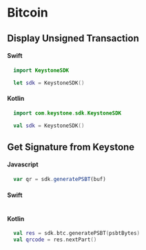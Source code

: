 # Bitcoin

## Display Unsigned Transaction




<!-- tabs:start -->

#### **Swift**

```swift
  import KeystoneSDK

  let sdk = KeystoneSDK()

```

#### **Kotlin**

```kotlin
  import com.keystone.sdk.KeystoneSDK

  val sdk = KeystoneSDK()
```

<!-- tabs:end -->

## Get Signature from Keystone

<!-- tabs:start -->

#### **Javascript**

```javascript
  var qr = sdk.generatePSBT(buf)
```

#### **Swift**

```swift

```

#### **Kotlin**

```kotlin
  val res = sdk.btc.generatePSBT(psbtBytes)
  val qrcode = res.nextPart()
```

<!-- tabs:end -->
